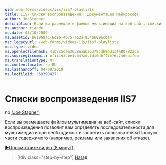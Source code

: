 ```yaml
---
uid: web-forms/videos/iis/iis7-playlists
title: IIS7 Списки воспроизведения | Документация Майкрософт
author: JoeStagner
description: Если вы размещаете файлов мультимедиа на веб-сайт, списки воспроизведения позволит вам определять последовательности для мультимедиа и при необходимости запретить пользователям Пропуск части t...
ms.author: riande
ms.date: 03/10/2009
ms.assetid: b61968ac-6d9b-4b75-ab2a-934b609acba4
msc.legacyurl: /web-forms/videos/iis/iis7-playlists
msc.type: video
ms.openlocfilehash: 41b7c5daa3638eaab25379cdb9bd13fa807823ca
ms.sourcegitcommit: 0f1119340e4464720cfd16d0ff15764746ea1fea
ms.translationtype: MT
ms.contentlocale: ru-RU
ms.lasthandoff: 04/09/2019
ms.locfileid: "59398427"
---
```

# <a name="iis7-playlists"></a>Списки воспроизведения IIS7

по [(Joe Stagner)](https://github.com/JoeStagner)

Если вы размещаете файлов мультимедиа на веб-сайт, списки воспроизведения позволит вам определять последовательности для мультимедиа и при необходимости запретить пользователям Пропуск части содержимого (например, рекламы или заявления об отказе).

[&#9654;Просмотрите видео (8 минут)](https://channel9.msdn.com/Blogs/ASP-NET-Site-Videos/iis7-playlists)

> [!div class="step-by-step"]
> [Назад](bit-rate-throttling.md)
